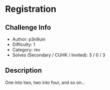 # Registration

## Challenge Info
- Author: p3n9uin
- Difficulty: 1
- Category: rev
- Solves (Secondary / CUHK / Invited): 3 / 0 / 3 

## Description
One into two, two into four, and so on...

